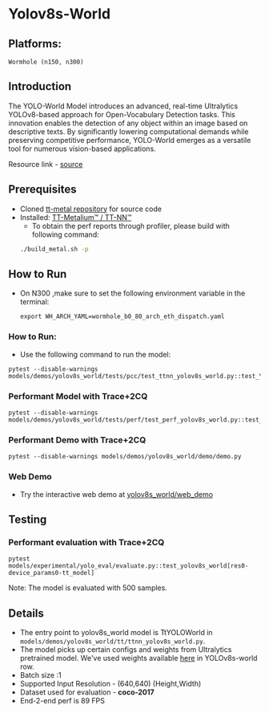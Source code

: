 # Yolov8s-World

## Platforms:
    Wormhole (n150, n300)

## Introduction
The YOLO-World Model introduces an advanced, real-time Ultralytics YOLOv8-based approach for Open-Vocabulary Detection tasks. This innovation enables the detection of any object within an image based on descriptive texts. By significantly lowering computational demands while preserving competitive performance, YOLO-World emerges as a versatile tool for numerous vision-based applications.

Resource link - [source](https://github.com/ultralytics/ultralytics/blob/main/ultralytics/models/yolo/model.py)

## Prerequisites
- Cloned [tt-metal repository](https://github.com/tenstorrent/tt-metal) for source code
- Installed: [TT-Metalium™ / TT-NN™](https://github.com/tenstorrent/tt-metal/blob/main/INSTALLING.md)
  - To obtain the perf reports through profiler, please build with following command:
  ```sh
  ./build_metal.sh -p
  ```

## How to Run
- On N300 ,make sure to set the following environment variable in the terminal:
    ```
    export WH_ARCH_YAML=wormhole_b0_80_arch_eth_dispatch.yaml
    ```

### How to Run:
- Use the following command to run the model:
```
pytest --disable-warnings models/demos/yolov8s_world/tests/pcc/test_ttnn_yolov8s_world.py::test_YoloModel
```

### Performant Model with Trace+2CQ
```
pytest --disable-warnings models/demos/yolov8s_world/tests/perf/test_perf_yolov8s_world.py::test_perf_yolov8s_world
```

### Performant Demo with Trace+2CQ
```
pytest --disable-warnings models/demos/yolov8s_world/demo/demo.py
```

### Web Demo
- Try the interactive web demo at [yolov8s_world/web_demo](https://github.com/tenstorrent/tt-metal/blob/main/models/demos/yolov8s_world/web_demo/README.md)

## Testing
### Performant evaluation with Trace+2CQ
```
pytest models/experimental/yolo_eval/evaluate.py::test_yolov8s_world[res0-device_params0-tt_model]
```
Note: The model is evaluated with 500 samples.

## Details
- The entry point to yolov8s_world model is TtYOLOWorld in `models/demos/yolov8s_world/tt/ttnn_yolov8s_world.py`.
- The model picks up certain configs and weights from Ultralytics pretrained model. We've used weights available [here](https://docs.ultralytics.com/models/yolo-world/#available-models-supported-tasks-and-operating-modes) in YOLOv8s-world row.
- Batch size :1
- Supported Input Resolution - (640,640) (Height,Width)
- Dataset used for evaluation - **coco-2017**
- End-2-end perf is 89 FPS
